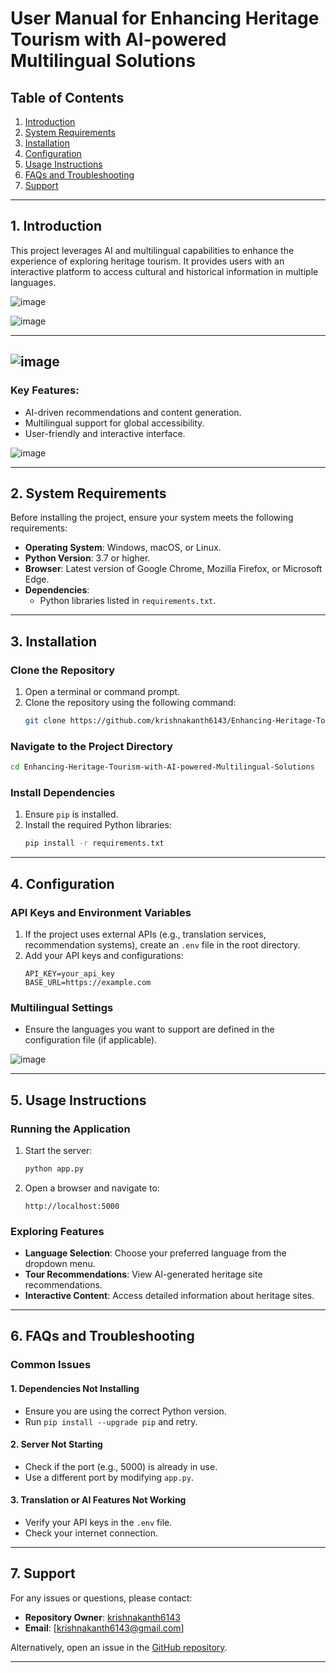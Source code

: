 
# User Manual for Enhancing Heritage Tourism with AI-powered Multilingual Solutions

## Table of Contents
1. [Introduction](#introduction)
2. [System Requirements](#system-requirements)
3. [Installation](#installation)
4. [Configuration](#configuration)
5. [Usage Instructions](#usage-instructions)
6. [FAQs and Troubleshooting](#faqs-and-troubleshooting)
7. [Support](#support)

---

## 1. Introduction
This project leverages AI and multilingual capabilities to enhance the experience of exploring heritage tourism. It provides users with an interactive platform to access cultural and historical information in multiple languages.

![image](https://github.com/user-attachments/assets/c3b6f42c-0c1e-4ffc-aa8d-ed7fa559c557)

![image](https://github.com/user-attachments/assets/ad6dcd41-f101-4118-af37-d42412635afd)


---
![image](https://github.com/user-attachments/assets/e5c97704-5979-484f-82fb-13cc0905d53b)
---


### Key Features:
- AI-driven recommendations and content generation.
- Multilingual support for global accessibility.
- User-friendly and interactive interface.

![image](https://github.com/user-attachments/assets/5b3e3d6d-a0df-425c-868d-cb768e92e31f)


---

## 2. System Requirements
Before installing the project, ensure your system meets the following requirements:
- **Operating System**: Windows, macOS, or Linux.
- **Python Version**: 3.7 or higher.
- **Browser**: Latest version of Google Chrome, Mozilla Firefox, or Microsoft Edge.
- **Dependencies**:
  - Python libraries listed in `requirements.txt`.

---

## 3. Installation

### Clone the Repository
1. Open a terminal or command prompt.
2. Clone the repository using the following command:
   ```bash
   git clone https://github.com/krishnakanth6143/Enhancing-Heritage-Tourism-with-AI-powered-Multilingual-Solutions.git
   ```

### Navigate to the Project Directory
```bash
cd Enhancing-Heritage-Tourism-with-AI-powered-Multilingual-Solutions
```

### Install Dependencies
1. Ensure `pip` is installed.
2. Install the required Python libraries:
   ```bash
   pip install -r requirements.txt
   ```

---

## 4. Configuration

### API Keys and Environment Variables
1. If the project uses external APIs (e.g., translation services, recommendation systems), create an `.env` file in the root directory.
2. Add your API keys and configurations:
   ```
   API_KEY=your_api_key
   BASE_URL=https://example.com
   ```

### Multilingual Settings
- Ensure the languages you want to support are defined in the configuration file (if applicable).

![image](https://github.com/user-attachments/assets/c6dd5b90-28fd-4640-99ea-00dc67568b68)

---

## 5. Usage Instructions

### Running the Application
1. Start the server:
   ```bash
   python app.py
   ```
2. Open a browser and navigate to:
   ```text
   http://localhost:5000
   ```

### Exploring Features
- **Language Selection**: Choose your preferred language from the dropdown menu.
- **Tour Recommendations**: View AI-generated heritage site recommendations.
- **Interactive Content**: Access detailed information about heritage sites.

---

## 6. FAQs and Troubleshooting

### Common Issues
#### 1. **Dependencies Not Installing**
- Ensure you are using the correct Python version.
- Run `pip install --upgrade pip` and retry.

#### 2. **Server Not Starting**
- Check if the port (e.g., 5000) is already in use.
- Use a different port by modifying `app.py`.

#### 3. **Translation or AI Features Not Working**
- Verify your API keys in the `.env` file.
- Check your internet connection.

---

## 7. Support
For any issues or questions, please contact:
- **Repository Owner**: [krishnakanth6143](https://github.com/krishnakanth6143)
- **Email**: [krishnakanth6143@gmail.com]

Alternatively, open an issue in the [GitHub repository](https://github.com/krishnakanth6143/Enhancing-Heritage-Tourism-with-AI-powered-Multilingual-Solutions/issues).

---
